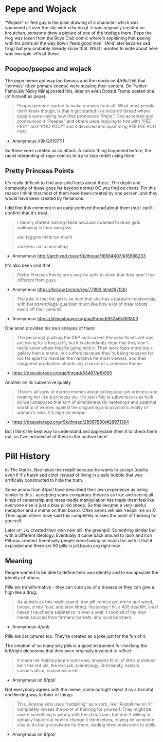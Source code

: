 # Pepe and Wojack

"Wojack" or feel guy is the plain drawing of a character which was spammed all over the site with >tfw no gf. It was originally created on krautchan, someone drew a picture of one of the tripfags there.
Pepe the frog was taken from the Boys Club comic where's explaining that peeing with his pants all the way down 'feels good man'. (And later became sad frog) but you probably already know that. What I wanted to write about here was two spin-offs of these.

## Poopoo/peepee and wojack

The pepe meme got way too famous and the robots on 4/r9k/ felt that 'normies' (their primary enemy) were stealing their content. On Twitter: Famously Nicky Minaj posted this, later on even Donald Trump posted one (of himself as pepe).

> Poopoo peepee started to make normies fuck off.
> What most people don't know though, is that it got started in a vocaroo thread where people were saying how they pronounce "Pepe." One accented guy pronounced it "Peepee" and others were replying to him with "PEE PEE?" and "POO POO?" and it devolved into spamming PEE PEE POO POO.
- Anonymous /r9k/29197111

So these were created as an attack. A similar thing happened before, the racist rebranding of rage-comics to try to stop reddit using them.

## Pretty Princess Points

It's really difficult to find any solid facts about these. The depth and complexity of these goes far beyond normal OC you find on chans. For this reason I think that most of them have been created by one person, and they would have been created by femanons.

I did find this comment in an early archived thread about them (but I can't confirm that it's true):

> i literally started making these because i wanted to draw girls wallowing in their own piss
> 
> you faggots think too much
> 
> and yes i am a normalfag 
- Anonymous http://archived.moe/r9k/thread/16684407/#16686233

It's also been said that
> Pretty Princess Points are a way for girls to show that they aren't too different from guys.
- Anonymous https://lolcow.farm/b/res/77993.html#97000

> The joke is that the girl is so neet that she has a parasitic relationship with her parent/legal guardian much like how a lot of male robots leech off their parents. 
- Anonymous https://desustorage.org/qa/thread/93246/#93803

One anon provided his own analysis of them:
> The person(s) pushing the GBP and current Princess Points set-ups are trying for a long grift, but it is abundantly clear that they don't really know where they're going with it. Their work feels more like a gallery than a meme, but suffers because they're being released far too far apart to maintain the narrative for most viewers, and their staggered production shoots any chance of a cohesive theme.
- https://desustorage.org/qa/thread/83487/#84105

Another on its subversive quality

> There's all sorts of normie memes about calling your girl princess and treating her like a princess etc. It's just /r9k/ is subversive is as fuck so we juxtaposed that sort of simultaneously neotenous and paternal worship of women against the disgusting and psychotic reality of women's lives. It's high art senpai. 
- https://desustorage.org/r9k/thread/28967890/#28971364

But i think the best way to understand and appreciate them it to check them out, so I've included all of them in the archive here!


# Pill History

In The Matrix, Neo takes the redpill because he wants to accept (reality even if it's harsh and cold) instead of living in a safe bubble that was artifically constructed to hide the truth.

Some anons from 4/pol/ have described their own experience as being similar to this - accepting scary conspiracy theories as true and seeing all kinds of censorship and mass media manipulation has made them feel like everyone else is just a blue pilled sheep. So this became a very useful metaphor and a meme on their board. Often anons will ask 'redpill me on X'. Then again others have said this completely misses the point of thinking for yourself.

Later on, /x/ created their own new pill: the greenpill. Something similar but with a different ideology. Eventually it came back around to /pol/ and Iron Pill was created. Eventually people were having so much fun with it that it exploded and there are 50 pills in pill.booru.org right now.

## Meaning

People wanted to be able to define their own identity and to encapsulate the identity of others.

Pills are transformative - they can cure you of a disease or they can give a high like a drug.

> As autistic as this might sound, iron pill comics got me to quit weed, booze, shitty food, and start lifting.
> Yesterday I hit a 405 deadlift, and I haven't touched a substance in over a year. I cook all of my own meals sourced from farmers markets, and local butchers.
- Anonymous 4/pol/

Pills are caricatures too. They're created as a joke just for the fun of it.

The creation of so many silly pills is a good instrument for mocking the left/right dichotomy that they were originally invented to reflect.

> it made me realize people want easy answers to all of life's problems. be it the red pill, the iron pill, scientology, christianity, nazism, conservatism, communism etc.
- Anonymous on 8/pol/

Not everybody agrees with the meme, some outright reject it as a harmful and limiting way to think of things.

> This. Anyone who uses "redpilling" as a verb, like "Redpill me on X", completely misses the point of thinking for yourself. They might be aware something is wrong with the status quo, but aren't willing to actually figure out how to change it themselves, relying on someone else to do the groundwork for them, leading them vulnerable to shills.
- Anonymous on 8/pol/
